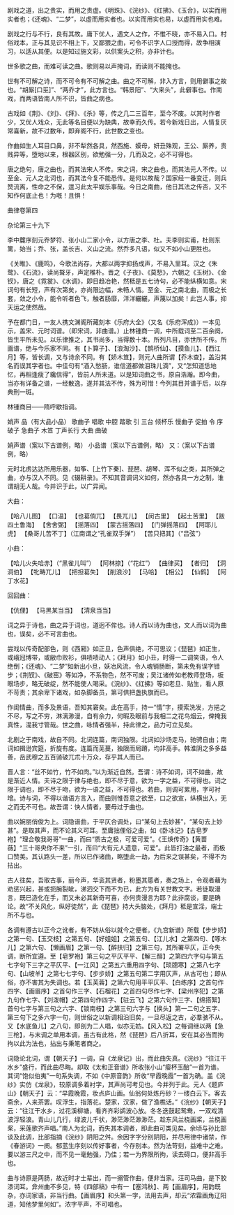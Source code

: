 <!-- { "loadSidebar": true } -->
剧戏之道，出之贵实，而用之贵虚。《明珠》、《浣纱》、《红拂》、《玉合》，以实而用实者也；《还魂》、“二梦”，以虚而用实者也。以实而用实也易，以虚而用实也难。

剧戏之行与不行，良有其故。庸下优人，遇文人之作，不惟不晓，亦不易入口。村俗戏本，正与其见识不相上下，又鄙猥之曲，可令不识字人口授而得，故争相演习，以适从其便。以是知过施文彩，以供案头之积，亦非计也。

世多歌之曲，而难可读之曲。歌则易以声掩词，而读则不能掩也。

世有不可解之诗，而不可令有不可解之曲。曲之不可解，非入方言，则用僻事之故也。“胡厮[口巠]”、“两乔才”，此方言也。“韩景阳”、“大来头”，此僻事也。作南戏，而两语皆南人所不识，皆曲之病也。

古戏如《荆》、《刘》、《拜》、《杀》等，传之几二三百年，至今不废。以其时作者少，又优人戏众，无此等名目便以为缺典，故幸而久传。若今新戏日出，人情复厌常喜新，故不过数年，即弃阁不行，此世数之变也。

作曲如生人耳目口鼻，非不犁然各具，然西施、嫫母，妍丑殊观，王公、厮养，贵贱异等，堕地以来，根器区别，欲勉强一分，几而及之，必不可得也。

唐之绝句，唐之曲也，而其法宋人不传。宋之词，宋之曲也，而其法元人不传。以至金、元人之北词也，而其法今复不能悉传。是何以故哉？国家经一番变迁，则兵燹流离，性命之不保，遑习此太平娱乐事哉。今日之南曲，他日其法之传否，又不知作何底止也！为嘅！且惧！

曲律卷第四

杂论第三十九下

李中麓序刻元乔梦符、张小山二家小令，以方唐之李、杜。夫李则实甫，杜则东篱，始当；乔、张，盖长吉、义山之流。然乔多凡语，似又不如小山更胜也。

《关睢》、《鹿鸣》，今歌法尚存，大都以两字抑扬成声，不易入里耳。汉之《朱鹭》、《石流》，读尚聱牙，声定椎朴。晋之《子夜》、《莫愁》，六朝之《玉树》、《金钗》，唐之《霓裳》、《水调》，即日趋冶艳，然秪是五七诗句，必不能纵横如意。宋词句有长短，声有次第矣，亦尚限边幅，未畅人情。至金、元之南北曲，而极之长套，敛之小令，能令听者色飞，触者肠靡，洋洋纚纚，声蔑以加矣！此岂人事，抑天运之使然哉。

予在都门日，一友人携文渊阁所藏刻本《乐府大全》（又名《乐府浑成》）一本见示，盖宋、元时词谱。（即宋词，非曲谱。）止林锺商一调，中所载词至二百余阕，皆生平所未见。以乐律推之，其书尚多，当得数十本。所列凡目，亦世所不传。所画谱，绝与今乐家不同。有【卜算子】、【浪淘沙】、【鹊桥仙】、【摸鱼儿】、【西江月】等，皆长调，又与诗余不同。有【娇木笪】，则元人曲所谓【乔木查】，盖沿其名而误其字者也。中佳句有“酒入愁肠，谁信道都做泪珠儿滴”，又“怎知道恁地忆，再相逢瘦了纔信得”，皆前人所未道。以是知词曲之书，原自浩瀚。即今曲，当亦有详备之谱，一经散逸，遂并其法不传，殊为可惜！今列其目并谱于后，以存典刑一斑。

林锺商目——隋呼歇指调。

娋声  品（有大品小品）  歌曲子  唱歌  中腔  踏歌  引  三台  倾杯乐  慢曲子  促拍  令  序  破子  急曲子  木笪  丁声长行  大曲  曲破

娋声谱（案以下古谱例，略）
小品谱（案以下古谱例，略）
又：（案以下古谱例，略）

元时北虏达达所用乐器，如筝、[上竹下秦]、琵琶、胡琴、浑不似之类，其所弹之曲，亦与汉人不同。见《辍耕录》。不知其音调词义如何，然亦各具一方之制，谁谓胡无人哉。今并识于此，以广异闻。

大曲：

【哈八儿图】  【口温】  【也葛倘兀】  【畏兀儿】  【闵古里】  【起土苦里】  【跋四土鲁海】  【舍舍弼】  【摇落四】  【蒙古摇落四】  【门弹摇落四】  【阿耶儿虎】  【桑哥儿苦不丁】（江南谓之“孔雀双手弹”）  【苦只把其】（“吕弦”）

小曲：

【哈儿火失哈赤】（“黑雀儿叫”）  【阿林捺】（“花红”）  【曲律买】  【者归】  【洞洞伯】  【牝畴兀儿】  【把担葛失】  【削浪沙】  【马哈】  【相公】  【仙鹤】  【阿丁水花】

回回曲：

【伉俚】  【马黑某当当】  【清泉当当】

词之异于诗也，曲之异于词也，道迥不侔也。诗人而以诗为曲也，文人而以词为曲也，误矣，必不可言曲也。

尝戏以传奇配部色，则《西厢》如正旦，色声俱绝，不可思议；《琵琶》如正生，或峨冠博带，或敝巾败衫，俱啧啧动人；《拜月》如小丑，时得一二调笑语，令人绝倒；《还魂》、“二梦”如新出小旦，妖冶风流，令人魂销肠断，第未免有误字错步；《荆钗》、《破窑》等如净，不系物色，然不可废；吴江诸传如老教师登场，板眼场步，略无破绽，然不能使人喝采。《浣纱》、《红拂》等如老旦、贴生，看人原不苛责；其余卑下诸戏，如杂脚备员，第可供把盏执旗而已。

作闺情曲，而多及景语，吾知其窘矣。此在高手，持一“情”字，摸索洗发，方挹之不尽，写之不穷，淋漓渺漫，自有余力，何暇及眼前与我相二之花鸟烟云，俾掩我真性，混我寸管哉。世之曲，咏情者强半，持此律之，品力可立见矣。

北剧之于南戏，故自不同。北词连篇，南词独限。北词如沙场走马，驰骋自由；南词如揖逊宾筵，折旋有度。连篇而芜蔓，独限而局蹐，均非高手。韩淮阴之多多益善，岳武穆之五百骑破兀朮十万众，存乎其人而已。

晋人言：“丝不如竹，竹不如肉。”以为渐近自然。吾谓：诗不如词，词不如曲，故是渐近人情。夫诗之限于律与绝也，即不尽于意，欲为一字之益，不可得也。词之限于调也，即不尽于吻，欲为一语之益，不可得也。若曲，则调可累用，字可衬增。诗与词，不得以谐语方言入，而曲则惟吾意之欲至，口之欲宣，纵横出入，无之而无不可也。故吾谓：快人情者，要毋过于曲也。

曲以婉丽俏俊为上。词隐谱曲，于平仄合调处，曰“某句上去妙甚”，“某句去上妙甚”。是取其声，而不论其义可耳。至庸拙俚俗之曲，如《卧冰记》【古皂罗袍】“理合敬我哥哥”一曲，而曰“质古之极，可爱可爱”。《王焕传奇》【黄蔷薇】“三十哥央你不来”一引，而曰“大有元人遗意，可爱”。此皆打油之最者，而极口赞美。其认路头一差，所以已作诸曲，略堕此一劫，为后来之误甚矣，不得不为拈出。

古人往矣，吾取古事，丽今声，华衮其贤者，粉墨其慝者，奏之场上，令观者藉为劝惩兴起，甚或扼腕裂眦，涕泗交下而不为已，此方为有关世教文字。若徒取漫言，既已造化在手，而又未必其新奇可喜，亦何贵漫言为耶？此非腐谈，要是确论。故“不关风化，纵好徒然”，此《琵琶》持大头脑处，《拜月》秪是宣淫，端士所不与也。

各调有遵古以正今之讹者，有不妨从俗以就今之便者。《九宫新谱》所载【步步娇】之第一句、【玉交枝】之第五句、【好姐姐】之第五句、【江儿水】之第四句、【啄木儿】之第六句、【懒画眉】之第一句、【醉扶归】之第三句，其所署平仄，正今失调，断所宜遵。至【皂罗袍】第三句之平仄平平、【解三酲】之第四六字句与第五七字句下三字之平仄平、【一江风】之第五六重用四字句、【琐牕寒】之第八七字句、【山坡羊】之第七七字句、【步步娇】之第五句第二字用仄声，从古可也；即从俗，亦不害其为失调也。若【玉芙蓉】之第六句用平平仄平、【白练序】之首句作四字、【画眉序】之首句作三字、【石榴花】之首四句尽作七字、【梁州序犯】之第九句作七字、【刘泼帽】之第四句作四字、【驻云飞】之第六句作三字、【绵搭絮】首句七字与第三句之六字、【锁南枝】之第三句六字与【换头】第一二句之五字、第三句下之多六字一句，则世俗之以新调相沿旧矣，一旦尽返之古，必羣骇不从。又【水底鱼儿】之八句，即剖为二人唱，似亦无妨。【风入松】之每调继以两【急三枪】，与末调之单用本调，虽古有此格，然《琵琶》后八折耳，安在其必当而拘拘以此为法也，拈出与秉笔者商之。

词隐论北词，谓【朝天子】一调，自《龙泉记》出，而此曲失真。《浣纱》“往江干水乡”盛行，而此曲尽晦。却取《太和正音谱》所收张小山“瘿杯玉醅”一首为谱。其词“饱似伯夷”一句系失调，不如《中原音韵》所收“早霞晚霞”一首为确。盖《浣纱》实仿《龙泉》，较原调多着衬字，其声尚可考见也。今并列于此。元人《题庐山》【朝天子】云：“早霞晚霞，妆点庐山画。仙翁何处炼丹砂？一缕白云下。客去斋余，人来茶罢。叹浮生，指落花。楚家，汉家，做了渔樵话。”《浣纱》【朝天子】云：“往江干水乡，过花溪柳塘，看齐齐彩鹢波心放。冬冬迭鼓起鸳鸯，一双戏清波浮轻浪。青山儿几行，绿波儿千状，渺茫渺茫渺渺茫。趁东风兰桡画桨，兰桡画桨，采莲歌齐声唱。”南人为北词，而失其本调者，即此曲可类见矣。余顷与孙比部谈及此调，比部指摘《浣纱》阴阳之舛。余因字字分别阴阳，并尽用律中诸禁，作《春游词》一阕。郁蓝生序刻以传好事者，今存别本。然为法苛刻，益难中之难。要以游三尺之中，而不见一毫勉强，乃佳；若一为界限所拘，读去碍口，便非高手也。

曲与诗原是两肠，故近时才士辈出，而一搦管作曲，便非当家。汪司马曲，是下胶漆词耳。弇州曲不多见，特《四部稿》中有一【塞鸿秋】、两【画眉序】，用韵既杂，亦词家语，非当行曲。【画眉序】和头第一字，法用去声，却云“浓霜画角辽阳道，知他梦里何如”。浓字平声，不可唱也。

